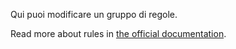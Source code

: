 Qui puoi modificare un gruppo di regole.

Read more about rules in [the official documentation](https://firefly-iii.readthedocs.io/en/latest/advanced/rules.html).